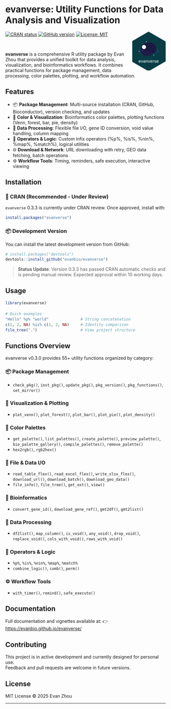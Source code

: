 # evanverse: Utility Functions for Data Analysis and Visualization

<!-- badges: start -->
[![CRAN status](https://img.shields.io/badge/CRAN-Under%20Review-orange)](https://cran.r-project.org/package=evanverse) [![GitHub version](https://img.shields.io/badge/version-v0.3.3-success)](https://github.com/evanbio/evanverse/releases) [![License: MIT](https://img.shields.io/badge/License-MIT-blue.svg)](https://opensource.org/licenses/MIT) <img src="man/figures/logo.png" align="right" width="105" style="vertical-align: middle;" />
<!-- badges: end -->

<br>

**evanverse** is a comprehensive R utility package by Evan Zhou that provides a unified toolkit for data analysis, visualization, and bioinformatics workflows. It combines practical functions for package management, data processing, color palettes, plotting, and workflow automation.

## Features

- 📦 **Package Management**: Multi-source installation (CRAN, GitHub, Bioconductor), version checking, and updates
- 🎨 **Color & Visualization**: Bioinformatics color palettes, plotting functions (Venn, forest, bar, pie, density)
- 🔧 **Data Processing**: Flexible file I/O, gene ID conversion, void value handling, column mapping
- 🧮 **Operators & Logic**: Custom infix operators (%p%, %is%, %nin%, %map%, %match%), logical utilities
- 🌐 **Download & Network**: URL downloading with retry, GEO data fetching, batch operations
- ⚙️ **Workflow Tools**: Timing, reminders, safe execution, interactive viewing

## Installation

### 🚀 CRAN (Recommended - Under Review)

`evanverse` 0.3.3 is currently under CRAN review. Once approved, install with:

```r
install.packages("evanverse")
```

### 📦 Development Version

You can install the latest development version from GitHub:

```r
# install.packages("devtools")
devtools::install_github("evanbio/evanverse")
```

> **Status Update**: Version 0.3.3 has passed CRAN automatic checks and is pending manual review. Expected approval within 10 working days.

## Usage

```r
library(evanverse)

# Quick examples
"Hello" %p% "world"              # String concatenation
c(1, 2, NA) %is% c(1, 2, NA)     # Identity comparison
file_tree(".")                   # View project structure
```

## Functions Overview

evanverse v0.3.0 provides 55+ utility functions organized by category:

### 📦 Package Management
- `check_pkg()`, `inst_pkg()`, `update_pkg()`, `pkg_version()`, `pkg_functions()`, `set_mirror()`

### 🎨 Visualization & Plotting
- `plot_venn()`, `plot_forest()`, `plot_bar()`, `plot_pie()`, `plot_density()`

### 🌈 Color Palettes
- `get_palette()`, `list_palettes()`, `create_palette()`, `preview_palette()`, `bio_palette_gallery()`, `compile_palettes()`, `remove_palette()`
- `hex2rgb()`, `rgb2hex()`

### 📁 File & Data I/O
- `read_table_flex()`, `read_excel_flex()`, `write_xlsx_flex()`, `download_url()`, `download_batch()`, `download_geo_data()`
- `file_info()`, `file_tree()`, `get_ext()`, `view()`

### 🧬 Bioinformatics
- `convert_gene_id()`, `download_gene_ref()`, `gmt2df()`, `gmt2list()`

### 🔧 Data Processing
- `df2list()`, `map_column()`, `is_void()`, `any_void()`, `drop_void()`, `replace_void()`, `cols_with_void()`, `rows_with_void()`

### 🧮 Operators & Logic
- `%p%`, `%is%`, `%nin%`, `%map%`, `%match%`
- `combine_logic()`, `comb()`, `perm()`

### ⚙️ Workflow Tools
- `with_timer()`, `remind()`, `safe_execute()`

## Documentation

Full documentation and vignettes available at:
👉 https://evanbio.github.io/evanverse/

## Contributing

This project is in active development and currently designed for personal use.  
Feedback and pull requests are welcome in future versions.

## License

MIT License © 2025 Evan Zhou

---



